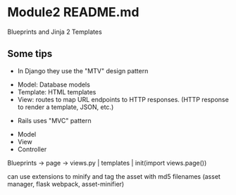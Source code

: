 # Module2 README.md
Blueprints and Jinja 2 Templates

## Some tips
- In Django they use the "MTV" design pattern
* Model: Database models
* Template: HTML templates
* View: routes to map URL endpoints to HTTP responses. (HTTP response to render a template, JSON, etc.)

- Rails uses "MVC" pattern
* Model
* View
* Controller


Blueprints -> page -> views.py | templates | init(import views.page())

can use extensions to minify and tag the asset with md5 filenames (asset manager, flask webpack, asset-minifier)